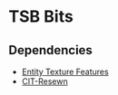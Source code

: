 # TSB Bits
## Dependencies
* [Entity Texture Features](https://modrinth.com/mod/entitytexturefeatures/versions)
* [CIT-Resewn](https://modrinth.com/mod/cit-resewn/versions)


